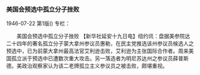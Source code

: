 ### 美国会预选中孤立分子挫败

1946-07-22
第1版()
专栏：

　　美国会预选中孤立分子挫败
    【新华社延安十九日电】纽约讯：盘据美参院达二十四年的著名孤立分子蒙大拿州参议员惠勒，在民主党推选该州参议员候选人之预选中，已为前蒙大拿州最高法官艾利逊击败，艾利逊为主张国际合作者。周来美国孤立派于预选中已遭数次重大攻击。另一落选者为明尼苏达州之参议员薛普斯德。美政治观察家认为该二老牌孤立主义参议员之被击败，颇堪重视。

